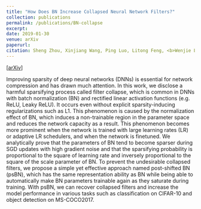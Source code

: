 ```yaml
---
title: "How Does BN Increase Collapsed Neural Network Filters?"
collection: publications
permalink: /publications/BN-collapse
excerpt: 
date: 2019-01-30
venue: arXiv
paperurl:
citation: Sheng Zhou, Xinjiang Wang, Ping Luo, Litong Feng, <b>Wenjie Li</b>, Wei Zhang
---
```

[[arXiv](https://arxiv.org/abs/2001.11216)]

Improving sparsity of deep neural networks (DNNs) is essential for network compression and has
drawn much attention. In this work, we disclose a harmful sparsifying process called filter collapse,
which is common in DNNs with batch normalization (BN) and rectified linear activation functions
(e.g. ReLU, Leaky ReLU). It occurs even without explicit sparsity-inducing regularizations such as
L1. This phenomenon is caused by the normalization effect of BN, which induces a non-trainable
region in the parameter space and reduces the network capacity as a result. This phenomenon
becomes more prominent when the network is trained with large learning rates (LR) or adaptive LR
schedulers, and when the network is finetuned. We analytically prove that the parameters of BN tend
to become sparser during SGD updates with high gradient noise and that the sparsifying probability
is proportional to the square of learning rate and inversely proportional to the square of the scale
parameter of BN. To prevent the undesirable collapsed filters, we propose a simple yet effective
approach named post-shifted BN (psBN), which has the same representation ability as BN while
being able to automatically make BN parameters trainable again as they saturate during training.
With psBN, we can recover collapsed filters and increase the model performance in various tasks
such as classification on CIFAR-10 and object detection on MS-COCO2017.
